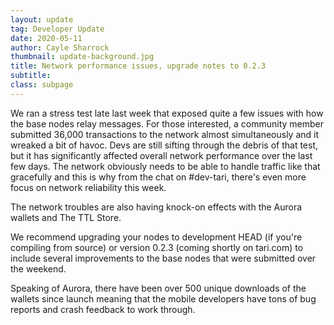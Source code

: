 ```yaml
---
layout: update
tag: Developer Update
date: 2020-05-11
author: Cayle Sharrock
thumbnail: update-background.jpg
title: Network performance issues, upgrade notes to 0.2.3
subtitle:
class: subpage
---
```


We ran a stress test late last week that exposed quite a few issues with how the base nodes relay messages. For those interested, a community member submitted 36,000 transactions to the network almost simultaneously and it wreaked a bit of havoc. Devs are still sifting through the debris of that test, but it has significantly affected overall network performance over the last few days. The network obviously needs to be able to handle traffic like that gracefully and this is why from the chat on #dev-tari, there's even more focus on network reliability this week.

The network troubles are also having knock-on effects with the Aurora wallets and The TTL Store.

We recommend upgrading your nodes to development HEAD (if you're compiling from source) or version 0.2.3 (coming shortly on tari.com) to include several improvements to the base nodes that were submitted over the weekend.

Speaking of Aurora, there have been over 500 unique downloads of the wallets since launch meaning that the mobile developers have tons of bug reports and crash feedback to work through.
